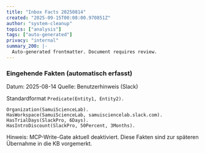 ```yaml
---
title: "Inbox Facts 20250814"
created: "2025-09-15T00:08:00.970851Z"
author: "system-cleanup"
topics: ["analysis"]
tags: ["auto-generated"]
privacy: "internal"
summary_200: |-
  Auto-generated frontmatter. Document requires review.
---
```


### Eingehende Fakten (automatisch erfasst)

Datum: 2025-08-14
Quelle: Benutzerhinweis (Slack)

Standardformat `Predicate(Entity1, Entity2).`

```text
Organization(SamuiScienceLab).
HasWorkspace(SamuiScienceLab, samuisciencelab.slack.com).
HasTrialDays(SlackPro, 6Days).
HasIntroDiscount(SlackPro, 50Percent, 3Months).
```

Hinweis: MCP-Write-Gate aktuell deaktiviert. Diese Fakten sind zur späteren Übernahme in die KB vorgemerkt.


